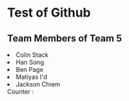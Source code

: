 <html>
  <h1> 
      Test of Github 
  </h1>
  <body>
    <h2> Team Members of Team 5 </h2>
    <li> 
      Colin Stack
      </li>
    <li>
      Han Song
    </li>
    <li>
      Ben Page
    </li>
    <li>
      Matiyas I'd
      </li>
    <li>
      Jackson Chiem
    </li>
    Counter : 
  </body>
</html>
